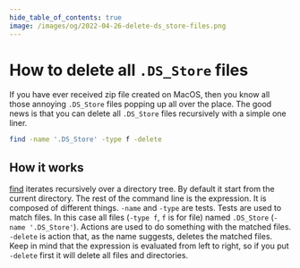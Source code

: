 ```yaml
---
hide_table_of_contents: true
image: /images/og/2022-04-26-delete-ds_store-files.png
---
```

# How to delete all `.DS_Store` files

If you have ever received zip file created on MacOS, then you know all those annoying `.DS_Store` files popping up all over the place. The good news is that you can delete all  `.DS_Store` files recursively with a simple one liner. <!--truncate-->

```bash
find -name '.DS_Store' -type f -delete
```

## How it works

[find](https://man7.org/linux/man-pages/man1/find.1.html) iterates recursively over a directory tree. By default it start from the current directory. The rest of the command line is the expression. It is composed of different things. `-name` and `-type` are tests. Tests are used to match files. In this case all files (`-type f`, `f` is for file) named `.DS_Store` (`-name '.DS_Store'`). Actions are used to do something with the matched files. `-delete` is action that, as the name suggests, deletes the matched files. Keep in mind that the expression is evaluated from left to right, so if you put `-delete` first it will delete all files and directories.
